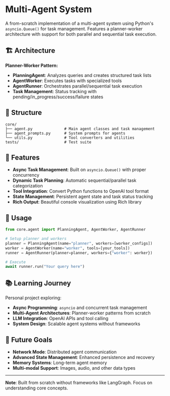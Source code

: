 # Multi-Agent System

A from-scratch implementation of a multi-agent system using Python's `asyncio.Queue()` for task management. Features a planner-worker architecture with support for both parallel and sequential task execution.

## 🏗️ Architecture

**Planner-Worker Pattern:**
- **PlanningAgent**: Analyzes queries and creates structured task lists
- **AgentWorker**: Executes tasks with specialized tools
- **AgentRunner**: Orchestrates parallel/sequential task execution
- **Task Management**: Status tracking with pending/in_progress/success/failure states

## 📁 Structure

```
core/
├── agent.py              # Main agent classes and task management
├── agent_prompts.py      # System prompts for agents  
└── utils.py              # Tool converters and utilities
tests/                    # Test suite
```

## 🚀 Features

- **Async Task Management**: Built on `asyncio.Queue()` with proper concurrency
- **Dynamic Task Planning**: Automatic sequential/parallel task categorization
- **Tool Integration**: Convert Python functions to OpenAI tool format
- **State Management**: Persistent agent state and task status tracking
- **Rich Output**: Beautiful console visualization using Rich library

## 🎯 Usage

```python
from core.agent import PlanningAgent, AgentWorker, AgentRunner

# Setup planner and workers
planner = PlanningAgent(name="planner", workers=[worker_configs])
worker = AgentWorker(name="worker", tools=[your_tools])
runner = AgentRunner(planner=planner, workers={"worker": worker})

# Execute
await runner.run("Your query here")
```

## 📚 Learning Journey

Personal project exploring:
- **Async Programming**: `asyncio` and concurrent task management
- **Multi-Agent Architectures**: Planner-worker patterns from scratch
- **LLM Integration**: OpenAI APIs and tool calling
- **System Design**: Scalable agent systems without frameworks

## 🔮 Future Goals

- **Network Mode**: Distributed agent communication
- **Advanced State Management**: Enhanced persistence and recovery
- **Memory Systems**: Long-term agent memory
- **Multi-modal Support**: Images, audio, and other data types

---

**Note**: Built from scratch without frameworks like LangGraph. Focus on understanding core concepts.
